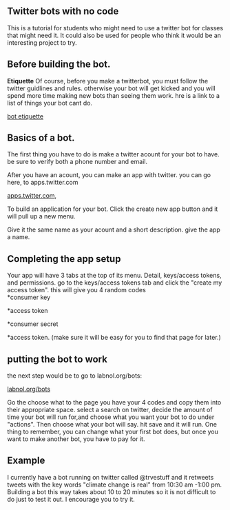 ## Twitter bots with no code
This is a tutorial for students who might need to use a twitter bot for classes that might need it. It could also be used for people who think it would be an interesting project to try.



## Before building the bot.

**Etiquette** Of course, before you make a twitterbot, you must follow the twitter guidlines and rules. otherwise your bot will get kicked and you will spend more time making new bots than seeing them work. hre is a link to a list of things your bot cant do.

[bot etiquette](http://tinysubversions.com/2013/03/basic-twitter-bot-etiquette/)



## Basics of a bot.
The first thing you have to do is make  a twitter acount for your bot to have. be sure to verify both a phone number and email.

After you have an acount, you can make an app with twitter. you can go here, to apps.twitter.com 

[apps.twitter.com](https://twitter.com/login?redirect_after_login=https%3A%2F%2Fdeveloper.twitter.com%2Fapps), 

To build an application for your bot. Click the create new app button and it will pull up a new menu.

Give it the same name as your acount and a short description. give the app a name.

## Completing the app setup
Your app will have 3 tabs at the top of its menu. Detail, keys/access tokens, and permissions. go to the keys/access tokens tab and click the "create my access token". this will give you 4 random codes  
*consumer key 

*access token

*consumer secret 

*access token. 
(make sure it will be easy for you to find that page for later.)

## putting the bot to work
the next step would be to go to labnol.org/bots:

[labnol.org/bots](https://script.google.com/macros/s/AKfycbwWSRgdQ7ji6TH1njlimjZiM81M7MdHA34BliELlrANouhfIBXz/exec)

Go the choose what  to the page you have your 4 codes and copy them into their appropriate space. 
select a search on twitter, decide the amount of time your bot will run for,and choose what you want your bot to do under "actions". Then choose what your bot will say. hit save and it will run.
One thing to remember, you can change what your first bot does, but once you want to make another bot, you have to pay for it.
## Example
I currently have a bot running on twitter called @trvestuff and it retweets tweets with the key words "climate change is real" from 10:30 am -1:00 pm.
Building a bot this way takes about 10 to 20 minutes so it is not difficult to do just to test it out. I encourage you to try it.
